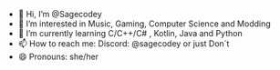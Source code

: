 - 👋 Hi, I’m @Sagecodey
- 👀 I’m interested in Music, Gaming, Computer Science and Modding
- 🌱 I’m currently learning C/C++/C# , Kotlin, Java and Python
- 📫 How to reach me: Discord: @sagecodey or just Don´t
- 😄 Pronouns: she/her

